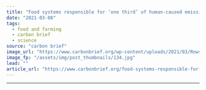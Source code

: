 ```yaml
---
title: "Food systems responsible for ‘one third’ of human-caused emissions"
date: "2021-03-08"
tags: 
  - food and farming
  - carbon brief
  - science
source: "carbon brief"
image_url: "https://www.carbonbrief.org/wp-content/uploads/2021/03/Rows-of-sprinklers-irrigate-newly-sown-and-planted-soybeans-in-a-field-in-California-583x372.jpg"
image_fp: "/assets/img/post_thumbnails/134.jpg"
lead: ""
article_url: "https://www.carbonbrief.org/food-systems-responsible-for-one-third-of-human-caused-emissions"
---
```


---
